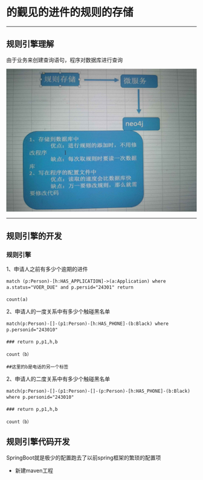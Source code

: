 # 的觐见的进件的规则的存储

---

## 规则引擎理解

由于业务来创建查询语句，程序对数据库进行查询

![](/assets/test.png)

---

## 规则引擎的开发

### 规则引擎

1、申请人之前有多少个逾期的进件

```
match (p:Person)-[h:HAS_APPLICATION]->(a:Application) where a.status="VOER_DUE" and p.persid="24301" return 

count(a)
```

2、申请人的一度关系中有多少个触碰黑名单

```
match(p:Person)-[]-(p1:Person)-[h:HAS_PHONE]-(b:Black) where p.personid="243010"

### return p,p1,h,b

count（b）

##这里的b是电话的另一个标签
```

2、申请人的二度关系中有多少个触碰黑名单

```
match(p:Person)-[]-(p1:Person)-[]-(p:Person)-[h:HAS_PHONE]-(b:Black) where p.personid="243010"

### return p,p1,h,b

count（b）
```

## 规则引擎代码开发

SpringBoot就是极少的配置跑去了以前spring框架的繁琐的配置项

* 新建maven工程

```

```



















